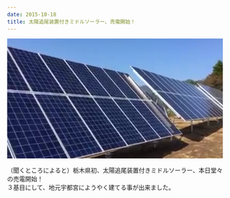 ```yaml
---
date: 2015-10-18
title: 太陽追尾装置付きミドルソーラー、売電開始！
---
```




![画像](/images/uploads/paneru_orig.png)

（聞くところによると）栃木県初、太陽追尾装置付きミドルソーラー、本日堂々の売電開始！  
３基目にして、地元宇都宮にようやく建てる事が出来ました。